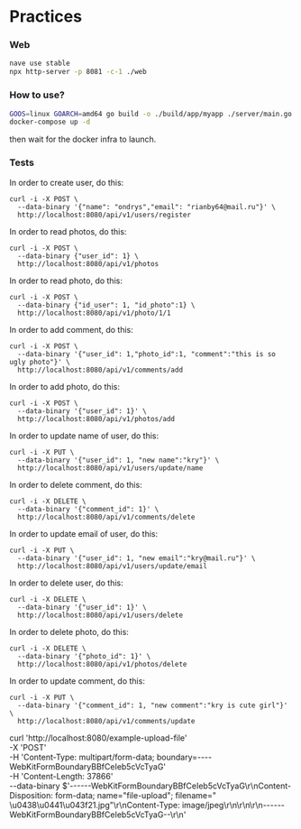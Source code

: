 # Practices

### Web
```sh
nave use stable
npx http-server -p 8081 -c-1 ./web
```

### How to use?

```sh
GOOS=linux GOARCH=amd64 go build -o ./build/app/myapp ./server/main.go
docker-compose up -d
```

then wait for the docker infra to launch.

### Tests

In order to create user, do this:

```
curl -i -X POST \
  --data-binary '{"name": "ondrys","email": "rianby64@mail.ru"}' \
  http://localhost:8080/api/v1/users/register
```

In order to read photos, do this:

```
curl -i -X POST \
  --data-binary {"user_id": 1} \
  http://localhost:8080/api/v1/photos
```

In order to read photo, do this:

```
curl -i -X POST \
  --data-binary {"id_user": 1, "id_photo":1} \
  http://localhost:8080/api/v1/photo/1/1
```

In order to add comment, do this:
```
curl -i -X POST \
  --data-binary '{"user_id": 1,"photo_id":1, "comment":"this is so ugly photo"}' \
  http://localhost:8080/api/v1/comments/add
```

In order to add photo, do this:
```
curl -i -X POST \
  --data-binary '{"user_id": 1}' \
  http://localhost:8080/api/v1/photos/add
```
In order to update name of user, do this:
```
curl -i -X PUT \
  --data-binary '{"user_id": 1, "new name":"kry"}' \
  http://localhost:8080/api/v1/users/update/name
```

In order to delete comment, do this:
```
curl -i -X DELETE \
  --data-binary '{"comment_id": 1}' \
  http://localhost:8080/api/v1/comments/delete
```

In order to update email of user, do this:
```
curl -i -X PUT \
  --data-binary '{"user_id": 1, "new email":"kry@mail.ru"}' \
  http://localhost:8080/api/v1/users/update/email
```

In order to delete user, do this:
```
curl -i -X DELETE \
  --data-binary '{"user_id": 1}' \
  http://localhost:8080/api/v1/users/delete
```

In order to delete photo, do this:
```
curl -i -X DELETE \
  --data-binary '{"photo_id": 1}' \
  http://localhost:8080/api/v1/photos/delete
```

In order to update comment, do this:
```
curl -i -X PUT \
  --data-binary '{"comment_id": 1, "new comment":"kry is cute girl"}' \
  http://localhost:8080/api/v1/comments/update
```




curl 'http://localhost:8080/example-upload-file' \
-X 'POST' \
-H 'Content-Type: multipart/form-data; boundary=----WebKitFormBoundaryBBfCeIeb5cVcTyaG' \
-H 'Content-Length: 37866' \
--data-binary $'------WebKitFormBoundaryBBfCeIeb5cVcTyaG\r\nContent-Disposition: form-data; name="file-upload"; filename=" \u0438\u0441\u043f21.jpg"\r\nContent-Type: image/jpeg\r\n\r\n\r\n------WebKitFormBoundaryBBfCeIeb5cVcTyaG--\r\n'
